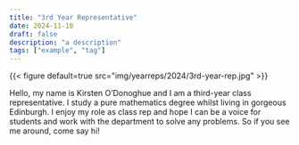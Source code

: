 ```yaml
---
title: "3rd Year Representative"
date: 2024-11-10
draft: false
description: "a description"
tags: ["example", "tag"]
---
```

{{< figure default=true src="img/yearreps/2024/3rd-year-rep.jpg" >}}

Hello, my name is Kirsten O’Donoghue and I am a third-year class representative. I study a pure mathematics degree whilst living in gorgeous Edinburgh. I enjoy my role as class rep and hope I can be a voice for students and work with the department to solve any problems. So if you see me around, come say hi!
